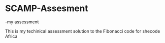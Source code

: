# SCAMP-Assesment
-my assessment

 This is my techinical assessment solution to the Fibonacci code for shecode Africa 
